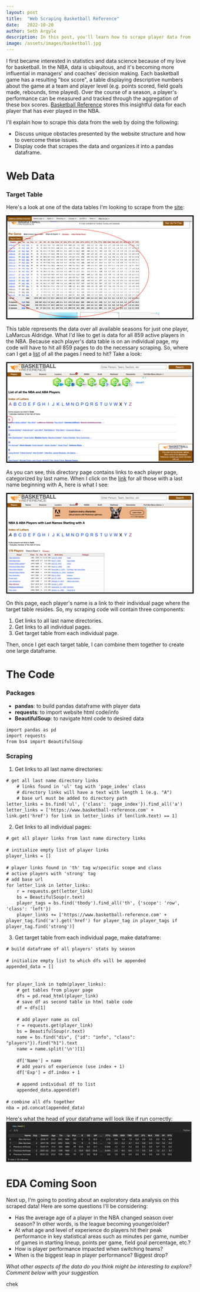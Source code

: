```yaml
---
layout: post
title:  "Web Scraping Basketball Reference"
date:   2022-10-20
author: Seth Argyle
description: In this post, you'll learn how to scrape player data from basketball-reference.com using Python.
image: /assets/images/basketball.jpg
---
```


I first became interested in statistics and data science because of my love for basketball. In the NBA, data is ubiquitous, and it's becoming more influential in managers' and coaches' decision making. Each basketball game has a resulting "box score", a table displaying descriptive numbers about the game at a team and player level (e.g. points scored, field goals made, rebounds, time played). Over the course of a season, a player's performance can be measured and tracked through the aggregation of these box scores. [Basketball Reference](https://www.basketball-reference.com) stores this insightful data for each player that has ever played in the NBA.

I'll explain how to scrape this data from the web by doing the following:
- Discuss unique obstacles presented by the website structure and how to overcome these issues.
- Display code that scrapes the data and organizes it into a pandas dataframe.

# Web Data
### Target Table
Here's a look at one of the data tables I'm looking to scrape from the [site](https://www.basketball-reference.com/players/a/aldrila01.html):

<kbd>
<img src="https://raw.githubusercontent.com/shargyle/stat386-projects/main/assets/images/Web-Scraping-Basketball-Reference/target_table.png" alt="target table" style="border: 3px solid black"/>
</kbd>
    
This table represents the data over all available seasons for just one player, LaMarcus Aldridge. What I'd like to get is data for all 859 active players in the NBA. Because each player's data table is on an individual page, my code will have to hit all 859 pages to do the necessary scraping. So, where can I get a [list](https://www.basketball-reference.com/players/) of all the pages I need to hit? Take a look:

<kbd>
<img src="https://raw.githubusercontent.com/shargyle/stat386-projects/main/assets/images/Web-Scraping-Basketball-Reference/directory.png" alt="directory" style="border: 3px solid black"/>
</kbd>
    
As you can see, this directory page contains links to each player page, categorized by last name. When I click on the [link](https://www.basketball-reference.com/players/a/) for all those with a last name beginning with A, here is what I see:

<kbd>
    <img src="https://raw.githubusercontent.com/shargyle/stat386-projects/main/assets/images/Web-Scraping-Basketball-Reference/players.png" alt="players list" style="border: 3px solid black"/>
</kbd>

On this page, each player's name is a link to their individual page where the target table resides. So, my scraping code will contain three components:
1. Get links to all last name directories.
2. Get links to all individual pages.
3. Get target table from each individual page.

Then, once I get each target table, I can combine them together to create one large dataframe.

# The Code
### Packages
- **pandas**: to build pandas dataframe with player data
- **requests**: to import website html code/info
- **BeautifulSoup**: to navigate html code to desired data

```
import pandas as pd
import requests
from bs4 import BeautifulSoup
```
### Scraping
1. Get links to all last name directories:
```
# get all last name directory links
    # links found in 'ul' tag with 'page_index' class
    # directory links will have a text with length 1 (e.g. "A")
    # base url must be added to directory path
letter_links = bs.find('ul', {'class': 'page_index'}).find_all('a')
letter_links = ['https://www.basketball-reference.com' + link.get('href') for link in letter_links if len(link.text) == 1]
```
2. Get links to all individual pages:
```
# get all player links from last name directory links

# initialize empty list of player links
player_links = []

# player links found in 'th' tag w/specific scope and class
# active players with 'strong' tag
# add base url
for letter_link in letter_links:
    r = requests.get(letter_link)
    bs = BeautifulSoup(r.text)
    player_tags = bs.find('tbody').find_all('th', {'scope': 'row', 'class': 'left'})
    player_links += ['https://www.basketball-reference.com' + player_tag.find('a').get('href') for player_tag in player_tags if player_tag.find('strong')]
```
3. Get target table from each individual page, make dataframe:
```
# build dataframe of all players' stats by season

# initialize empty list to which dfs will be appended
appended_data = []


for player_link in tqdm(player_links):
    # get tables from player page
    dfs = pd.read_html(player_link)
    # save df as second table in html table code
    df = dfs[1]

    # add player name as col
    r = requests.get(player_link)
    bs = BeautifulSoup(r.text)
    name = bs.find("div", {"id": "info", "class": "players"}).find("h1").text
    name = name.split('\n')[1]

    df['Name'] = name
    # add years of experience (use index + 1)
    df['Exp'] = df.index + 1

    # append individual df to list
    appended_data.append(df)

# combine all dfs together
nba = pd.concat(appended_data)
```

Here's what the head of your dataframe will look like if run correctly:
<kbd>
    <img src="https://raw.githubusercontent.com/shargyle/stat386-projects/main/assets/images/Web-Scraping-Basketball-Reference/df.png" alt="dataframe head"/>
</kbd>

# EDA Coming Soon
Next up, I'm going to posting about an exploratory data analysis on this scraped data! Here are some questions I'll be considering:
- Has the average age of a player in the NBA changed season over season? In other words, is the league becoming younger/older?
- At what age and level of experience do players hit their peak performance in key statistical areas such as minutes per game, number of games in starting lineup, points per game, field goal percentage, etc.?
- How is player performance impacted when switching teams?
- When is the biggest leap in player performance? Biggest drop?

*What other aspects of the data do you think might be interesting to explore? Comment below with your suggestion.*

chek
